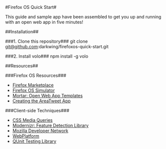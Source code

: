 #Firefox OS Quick Start#

This guide and sample app have been assembled to get you up and running with an open web app in five minutes!

##Installation##

###1.  Clone this repository###
	git clone git@github.com:darkwing/firefoxos-quick-start.git

###2.  Install volo###
	npm install -g volo

##Resources##

###Firefox OS Resources###
*  [Firefox Marketplace](https://marketplace.firefox.com)
*  [Firefox OS Simulator](https://addons.mozilla.org/en-us/firefox/addon/firefox-os-simulator)
*  [Mortar: Open Web App Templates](https://github.com/mozilla/mortar)
*  [Creating the AreaTweet App](https://developer.mozilla.org/en-US/docs/Apps/Tutorials/General)

###Client-side Techniques###
*  [CSS Media Queries](https://developer.mozilla.org/en-US/docs/CSS/Media_queries)
*  [Modernizr: Feature Detection Library](http://modernizr.com)
*  [Mozilla Developer Network](https://developer.mozilla.org)
*  [WebPlatform](http://www.webplatform.org)
*  [QUnit Testing Library](http://qunitjs.com/)